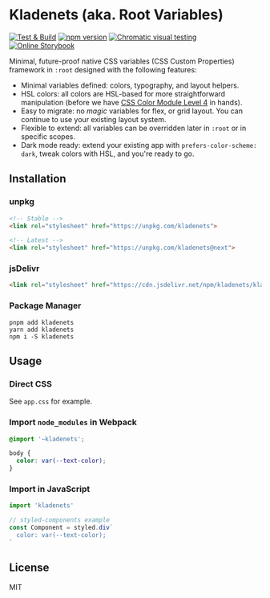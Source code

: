 # Kladenets (aka. Root Variables)

[![Test & Build](https://github.com/sparanoid/kladenets/actions/workflows/test.yml/badge.svg)](https://github.com/sparanoid/kladenets/actions/workflows/test.yml)
[![npm version](https://img.shields.io/npm/v/kladenets.svg?style=flat)](https://www.npmjs.com/package/kladenets)
[![Chromatic visual testing](https://shields.io/badge/visual_testing-chromatic-orange?logo=chromatic&style=flat)](https://chromatic.com/library?appId=60f5c0ae4a7e3f003ba05641&branch=master)
[![Online Storybook](https://shields.io/badge/storybook-branch:_master-ff4785?logo=storybook&style=flat)](https://master--60f5c0ae4a7e3f003ba05641.chromatic.com)

Minimal, future-proof native CSS variables (CSS Custom Properties) framework in `:root` designed with the following features:

- Minimal variables defined: colors, typography, and layout helpers.
- HSL colors: all colors are HSL-based for more straightforward manipulation (before we have [CSS Color Module Level 4](https://drafts.csswg.org/css-color/) in hands).
- Easy to migrate: no *magic* variables for flex, or grid layout. You can continue to use your existing layout system.
- Flexible to extend: all variables can be overridden later in `:root` or in specific scopes.
- Dark mode ready: extend your existing app with `prefers-color-scheme: dark`, tweak colors with HSL, and you're ready to go.

## Installation

### unpkg

```html
<!-- Stable -->
<link rel="stylesheet" href="https://unpkg.com/kladenets">

<!-- Latest -->
<link rel="stylesheet" href="https://unpkg.com/kladenets@next">
```

### jsDelivr

```html
<link rel="stylesheet" href="https://cdn.jsdelivr.net/npm/kladenets/kladenets.css">
```

### Package Manager

```shell
pnpm add kladenets
yarn add kladenets
npm i -S kladenets
```

## Usage

### Direct CSS

See `app.css` for example.

### Import `node_modules` in Webpack

```css
@import '~kladenets';

body {
  color: var(--text-color);
}
```

### Import in JavaScript

```js
import 'kladenets'

// styled-components example
const Component = styled.div`
  color: var(--text-color);
`
```

## License

MIT
